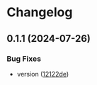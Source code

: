 # Changelog

## 0.1.1 (2024-07-26)


### Bug Fixes

* version ([12122de](https://github.com/vuki656/style-guide/commit/12122de06b0496aafbe09132fe9e1074966941ae))
